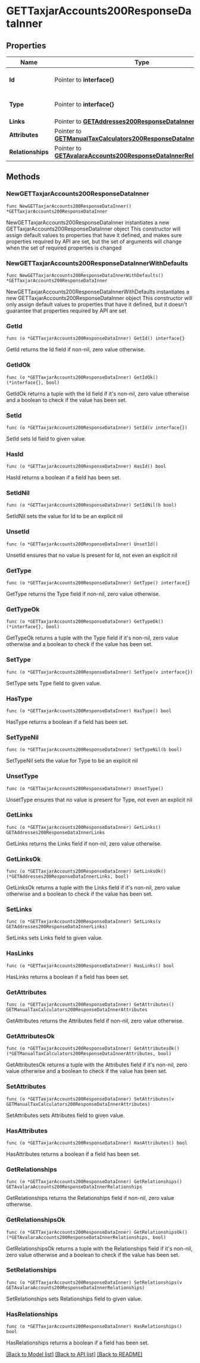 # GETTaxjarAccounts200ResponseDataInner

## Properties

Name | Type | Description | Notes
------------ | ------------- | ------------- | -------------
**Id** | Pointer to **interface{}** | The resource&#39;s id | [optional] 
**Type** | Pointer to **interface{}** | The resource&#39;s type | [optional] 
**Links** | Pointer to [**GETAddresses200ResponseDataInnerLinks**](GETAddresses200ResponseDataInnerLinks.md) |  | [optional] 
**Attributes** | Pointer to [**GETManualTaxCalculators200ResponseDataInnerAttributes**](GETManualTaxCalculators200ResponseDataInnerAttributes.md) |  | [optional] 
**Relationships** | Pointer to [**GETAvalaraAccounts200ResponseDataInnerRelationships**](GETAvalaraAccounts200ResponseDataInnerRelationships.md) |  | [optional] 

## Methods

### NewGETTaxjarAccounts200ResponseDataInner

`func NewGETTaxjarAccounts200ResponseDataInner() *GETTaxjarAccounts200ResponseDataInner`

NewGETTaxjarAccounts200ResponseDataInner instantiates a new GETTaxjarAccounts200ResponseDataInner object
This constructor will assign default values to properties that have it defined,
and makes sure properties required by API are set, but the set of arguments
will change when the set of required properties is changed

### NewGETTaxjarAccounts200ResponseDataInnerWithDefaults

`func NewGETTaxjarAccounts200ResponseDataInnerWithDefaults() *GETTaxjarAccounts200ResponseDataInner`

NewGETTaxjarAccounts200ResponseDataInnerWithDefaults instantiates a new GETTaxjarAccounts200ResponseDataInner object
This constructor will only assign default values to properties that have it defined,
but it doesn't guarantee that properties required by API are set

### GetId

`func (o *GETTaxjarAccounts200ResponseDataInner) GetId() interface{}`

GetId returns the Id field if non-nil, zero value otherwise.

### GetIdOk

`func (o *GETTaxjarAccounts200ResponseDataInner) GetIdOk() (*interface{}, bool)`

GetIdOk returns a tuple with the Id field if it's non-nil, zero value otherwise
and a boolean to check if the value has been set.

### SetId

`func (o *GETTaxjarAccounts200ResponseDataInner) SetId(v interface{})`

SetId sets Id field to given value.

### HasId

`func (o *GETTaxjarAccounts200ResponseDataInner) HasId() bool`

HasId returns a boolean if a field has been set.

### SetIdNil

`func (o *GETTaxjarAccounts200ResponseDataInner) SetIdNil(b bool)`

 SetIdNil sets the value for Id to be an explicit nil

### UnsetId
`func (o *GETTaxjarAccounts200ResponseDataInner) UnsetId()`

UnsetId ensures that no value is present for Id, not even an explicit nil
### GetType

`func (o *GETTaxjarAccounts200ResponseDataInner) GetType() interface{}`

GetType returns the Type field if non-nil, zero value otherwise.

### GetTypeOk

`func (o *GETTaxjarAccounts200ResponseDataInner) GetTypeOk() (*interface{}, bool)`

GetTypeOk returns a tuple with the Type field if it's non-nil, zero value otherwise
and a boolean to check if the value has been set.

### SetType

`func (o *GETTaxjarAccounts200ResponseDataInner) SetType(v interface{})`

SetType sets Type field to given value.

### HasType

`func (o *GETTaxjarAccounts200ResponseDataInner) HasType() bool`

HasType returns a boolean if a field has been set.

### SetTypeNil

`func (o *GETTaxjarAccounts200ResponseDataInner) SetTypeNil(b bool)`

 SetTypeNil sets the value for Type to be an explicit nil

### UnsetType
`func (o *GETTaxjarAccounts200ResponseDataInner) UnsetType()`

UnsetType ensures that no value is present for Type, not even an explicit nil
### GetLinks

`func (o *GETTaxjarAccounts200ResponseDataInner) GetLinks() GETAddresses200ResponseDataInnerLinks`

GetLinks returns the Links field if non-nil, zero value otherwise.

### GetLinksOk

`func (o *GETTaxjarAccounts200ResponseDataInner) GetLinksOk() (*GETAddresses200ResponseDataInnerLinks, bool)`

GetLinksOk returns a tuple with the Links field if it's non-nil, zero value otherwise
and a boolean to check if the value has been set.

### SetLinks

`func (o *GETTaxjarAccounts200ResponseDataInner) SetLinks(v GETAddresses200ResponseDataInnerLinks)`

SetLinks sets Links field to given value.

### HasLinks

`func (o *GETTaxjarAccounts200ResponseDataInner) HasLinks() bool`

HasLinks returns a boolean if a field has been set.

### GetAttributes

`func (o *GETTaxjarAccounts200ResponseDataInner) GetAttributes() GETManualTaxCalculators200ResponseDataInnerAttributes`

GetAttributes returns the Attributes field if non-nil, zero value otherwise.

### GetAttributesOk

`func (o *GETTaxjarAccounts200ResponseDataInner) GetAttributesOk() (*GETManualTaxCalculators200ResponseDataInnerAttributes, bool)`

GetAttributesOk returns a tuple with the Attributes field if it's non-nil, zero value otherwise
and a boolean to check if the value has been set.

### SetAttributes

`func (o *GETTaxjarAccounts200ResponseDataInner) SetAttributes(v GETManualTaxCalculators200ResponseDataInnerAttributes)`

SetAttributes sets Attributes field to given value.

### HasAttributes

`func (o *GETTaxjarAccounts200ResponseDataInner) HasAttributes() bool`

HasAttributes returns a boolean if a field has been set.

### GetRelationships

`func (o *GETTaxjarAccounts200ResponseDataInner) GetRelationships() GETAvalaraAccounts200ResponseDataInnerRelationships`

GetRelationships returns the Relationships field if non-nil, zero value otherwise.

### GetRelationshipsOk

`func (o *GETTaxjarAccounts200ResponseDataInner) GetRelationshipsOk() (*GETAvalaraAccounts200ResponseDataInnerRelationships, bool)`

GetRelationshipsOk returns a tuple with the Relationships field if it's non-nil, zero value otherwise
and a boolean to check if the value has been set.

### SetRelationships

`func (o *GETTaxjarAccounts200ResponseDataInner) SetRelationships(v GETAvalaraAccounts200ResponseDataInnerRelationships)`

SetRelationships sets Relationships field to given value.

### HasRelationships

`func (o *GETTaxjarAccounts200ResponseDataInner) HasRelationships() bool`

HasRelationships returns a boolean if a field has been set.


[[Back to Model list]](../README.md#documentation-for-models) [[Back to API list]](../README.md#documentation-for-api-endpoints) [[Back to README]](../README.md)


